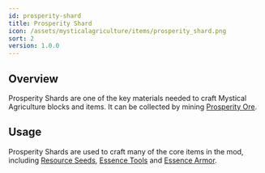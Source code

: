 ```yaml
---
id: prosperity-shard
title: Prosperity Shard
icon: /assets/mysticalagriculture/items/prosperity_shard.png
sort: 2
version: 1.0.0
---
```


## Overview

Prosperity Shards are one of the key materials needed to craft Mystical Agriculture blocks and items. It can be collected by mining [Prosperity Ore](../blocks/prosperity-ore.md).

## Usage

Prosperity Shards are used to craft many of the core items in the mod, including [Resource Seeds](resource-seeds.md), [Essence Tools](essence-tools.md) and [Essence Armor](essence-armor.md).
